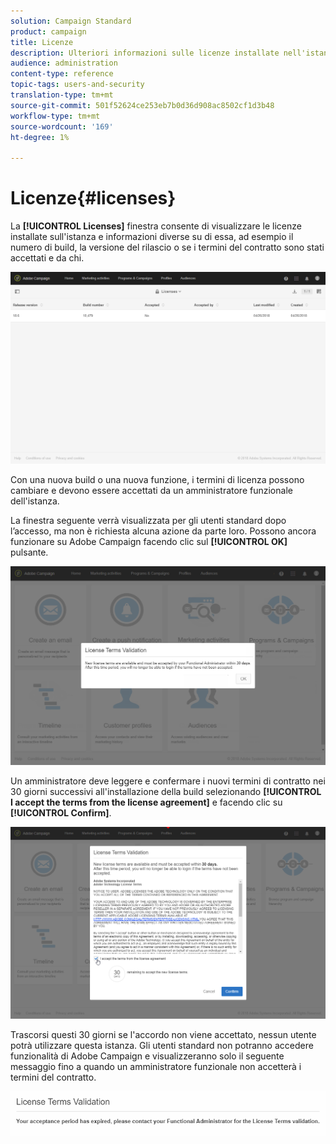 ```yaml
---
solution: Campaign Standard
product: campaign
title: Licenze
description: Ulteriori informazioni sulle licenze installate nell'istanza.
audience: administration
content-type: reference
topic-tags: users-and-security
translation-type: tm+mt
source-git-commit: 501f52624ce253eb7b0d36d908ac8502cf1d3b48
workflow-type: tm+mt
source-wordcount: '169'
ht-degree: 1%

---
```



# Licenze{#licenses}

La **[!UICONTROL Licenses]** finestra consente di visualizzare le licenze installate sull&#39;istanza e informazioni diverse su di essa, ad esempio il numero di build, la versione del rilascio o se i termini del contratto sono stati accettati e da chi.

![](assets/license_1.png)

Con una nuova build o una nuova funzione, i termini di licenza possono cambiare e devono essere accettati da un amministratore funzionale dell&#39;istanza.

La finestra seguente verrà visualizzata per gli utenti standard dopo l’accesso, ma non è richiesta alcuna azione da parte loro. Possono ancora funzionare su  Adobe Campaign facendo clic sul **[!UICONTROL OK]** pulsante.

![](assets/license_2.png)

Un amministratore deve leggere e confermare i nuovi termini di contratto nei 30 giorni successivi all&#39;installazione della build selezionando **[!UICONTROL I accept the terms from the license agreement]** e facendo clic su **[!UICONTROL Confirm]**.

![](assets/license_3.png)

Trascorsi questi 30 giorni se l&#39;accordo non viene accettato, nessun utente potrà utilizzare questa istanza. Gli utenti standard non potranno accedere  funzionalità di Adobe Campaign e visualizzeranno solo il seguente messaggio fino a quando un amministratore funzionale non accetterà i termini del contratto.

![](assets/license_4.png)

